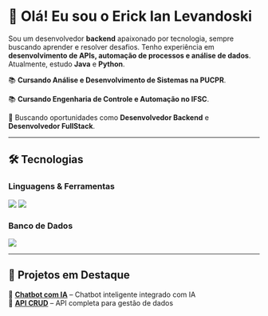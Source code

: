 # 👋 Olá! Eu sou o Erick Ian Levandoski  

Sou um desenvolvedor **backend** apaixonado por tecnologia, sempre buscando aprender e resolver desafios. Tenho experiência em **desenvolvimento de APIs, automação de processos e análise de dados**. Atualmente, estudo **Java** e **Python**.  

📚 **Cursando Análise e Desenvolvimento de Sistemas na PUCPR**.

📚 **Cursando Engenharia de Controle e Automação no IFSC**.

🚀 Buscando oportunidades como **Desenvolvedor Backend** e **Desenvolvedor FullStack**.

---

## 🛠️ Tecnologias  
### **Linguagens & Ferramentas**  
<img src="https://skillicons.dev/icons?i=java,python,flask,django,selenium,spring" />  
<img src="https://skillicons.dev/icons?i=git,docker,linux,debian,aws,postman" />  

### **Banco de Dados**  
<img src="https://skillicons.dev/icons?i=mysql,postgres" />  

---

## 📌 Projetos em Destaque  
🔹 [**Chatbot com IA**](https://github.com/Erick-IL/ai_chat) – Chatbot inteligente integrado com IA  
🔹 [**API CRUD**](https://github.com/Erick-IL/Flask_API) – API completa para gestão de dados  
